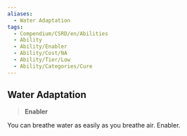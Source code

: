 ```yaml
---
aliases:
  - Water Adaptation
tags:
  - Compendium/CSRD/en/Abilities
  - Ability
  - Ability/Enabler
  - Ability/Cost/NA
  - Ability/Tier/Low
  - Ability/Categories/Cure
---
```

  
    
## Water Adaptation    
>**Enabler**  
    
You can breathe water as easily as you breathe air. Enabler.